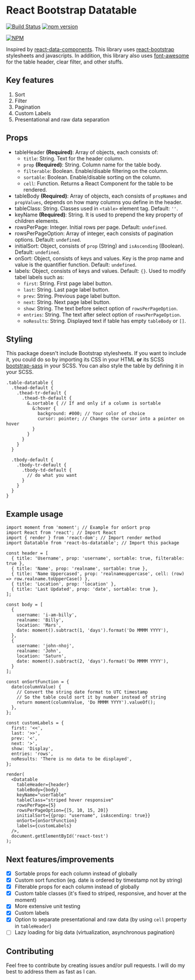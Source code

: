 # React Bootstrap Datatable

[![Build Status](https://travis-ci.org/Imballinst/react-bs-datatable.svg?branch=master)](https://travis-ci.org/Imballinst/react-bs-datatable)
[![npm version](https://badge.fury.io/js/react-bs-datatable.svg)](https://badge.fury.io/js/react-bs-datatable)

[![NPM](https://nodei.co/npm/react-bs-datatable.png?downloads=true&downloadRank=true&stars=true)](https://nodei.co/npm/react-bs-datatable/)

Inspired by [react-data-components](https://github.com/carlosrocha/react-data-components). This library uses [react-bootstrap](http://react-bootstrap.github.io/) stylesheets and javascripts. In addition, this library also uses [font-awesome](http://fontawesome.io/) for the table header, clear filter, and other stuffs.

## Key features

1. Sort
2. Filter
3. Pagination
4. Custom Labels
5. Presentational and raw data separation

## Props

* tableHeader **(Required)**: Array of objects, each consists of: 
    * `title`: String. Text for the header column.
    * `prop` **(Required)**: String. Column name for the table body.
    * `filterable`: Boolean. Enable/disable filtering on the column.
    * `sortable`: Boolean. Enable/disable sorting on the column.
    * `cell`: Function. Returns a React Component for the table to be rendered.
* tableBody **(Required)**: Array of objects, each consists of `propNames` and `propValues`, depends on how many columns you define in the header.
* tableClass: String. Classes used in `<table>` element tag. Default: `''`.
* keyName **(Required)**: String. It is used to prepend the key property of children elements.
* rowsPerPage: Integer. Initial rows per page. Default: `undefined`.
* rowsPerPageOption: Array of integer, each consists of pagination options. Default: `undefined`.
* initialSort: Object, consists of `prop` (String) and `isAscending` (Boolean). Default: `undefined`.
* onSort: Object, consists of keys and values. Key is the prop name and value is the quantifier function. Default: `undefined`.
* labels: Object, consists of keys and values. Default: `{}`. Used to modify tabel labels such as:
    * `first`: String. First page label button.
    * `last`: String. Last page label button.
    * `prev`: String. Previous page label button.
    * `next`: String. Next page label button.
    * `show`: String. The text before select option of `rowsPerPageOption`.
    * `entries`: String. The text after select option of `rowsPerPageOption`.
    * `noResults`: String. Displayed text if table has empty `tableBody` or `[]`.

## Styling

This package doesn't include Bootstrap stylesheets. If you want to include it, you could do so by importing its CSS in your HTML **or** its SCSS [bootstrap-sass](https://github.com/twbs/bootstrap-sass) in your SCSS. You can also style the table by defining it in your SCSS.

```
.table-datatable {
  .thead-default {
    .thead-tr-default {
      .thead-th-default {
        &.sortable { // If and only if a column is sortable
          &:hover {
            background: #000; // Your color of choice
            cursor: pointer; // Changes the cursor into a pointer on hover
          }
        }
      }
    }
  }

  .tbody-default {
    .tbody-tr-default {
      .tbody-td-default {
        // do what you want
      }
    }
  }
}
```

## Example usage

```
import moment from 'moment'; // Example for onSort prop
import React from 'react'; // Import React
import { render } from 'react-dom'; // Import render method
import Datatable from 'react-bs-datatable'; // Import this package

const header = [
  { title: 'Username', prop: 'username', sortable: true, filterable: true },
  { title: 'Name', prop: 'realname', sortable: true },
  { title: 'Name Uppercased', prop: 'realnameuppercase', cell: (row) => row.realname.toUpperCase() },
  { title: 'Location', prop: 'location' },
  { title: 'Last Updated', prop: 'date', sortable: true },
];

const body = [
  { 
    username: 'i-am-billy', 
    realname: 'Billy', 
    location: 'Mars', 
    date: moment().subtract(1, 'days').format('Do MMMM YYYY'),
  },
  { 
    username: 'john-nhoj', 
    realname: 'John', 
    location: 'Saturn',
    date: moment().subtract(2, 'days').format('Do MMMM YYYY'),
  }
];

const onSortFunction = {
  date(columnValue) {
    // Convert the string date format to UTC timestamp
    // So the table could sort it by number instead of string
    return moment(columnValue, 'Do MMMM YYYY').valueOf();
  },
};

const customLabels = {
  first: '<<',
  last: '>>',
  prev: '<',
  next: '>',
  show: 'Display',
  entries: 'rows',
  noResults: 'There is no data to be displayed',
};

render(
  <Datatable
    tableHeader={header}
    tableBody={body}
    keyName="userTable"
    tableClass="striped hover responsive"
    rowsPerPage={5}
    rowsPerPageOption={[5, 10, 15, 20]}
    initialSort={{prop: "username", isAscending: true}}
    onSort={onSortFunction}
    labels={customLabels}
  />,
  document.getElementById('react-test')
);
```

## Next features/improvements

- [x] Sortable props for each column instead of globally
- [x] Custom sort function (eg. date is ordered by timestamp not by string)
- [x] Filterable props for each column instead of globally
- [x] Custom table classes (it's fixed to striped, responsive, and hover at the moment)
- [x] More extensive unit testing
- [x] Custom labels
- [x] Option to separate presentational and raw data (by using `cell` property in `tableHeader`)
- [ ] Lazy loading for big data (virtualization, asynchronous pagination)

## Contributing

Feel free to contribute by creating issues and/or pull requests. I will do my best to address them as fast as I can.
